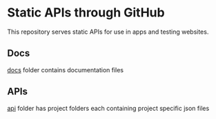 # Static APIs through GitHub
This repository serves static APIs for use in apps and testing websites.

## Docs
[docs](./docs) folder contains documentation files

## APIs
[api](./api) folder has project folders each containing project specific json files
